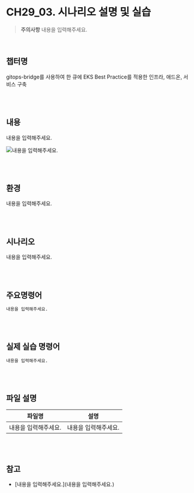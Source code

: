 # CH29_03. 시나리오 설명 및 실습
> **주의사항**
내용을 입력해주세요.

<br>

## 챕터명

gitops-bridge를 사용하여 한 큐에 EKS Best Practice를 적용한 인프라, 애드온, 서비스 구축

<br><br>

## 내용

내용을 입력해주세요.

![내용을 입력해주세요.](../)

<br><br>

## 환경

내용을 입력해주세요.

<br><br>

## 시나리오

내용을 입력해주세요.

<br><br>

## 주요명령어

```bash
내용을 입력해주세요.
```

<br><br>

## 실제 실습 명령어

```bash
내용을 입력해주세요.
```

<br><br>

## 파일 설명
|파일명|설명|
|---|---|
|내용을 입력해주세요.|내용을 입력해주세요.|

<br><br>

## 참고
- [내용을 입력해주세요.](내용을 입력해주세요.)